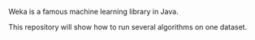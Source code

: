 Weka is a famous machine learning library in Java.

This repository will show how to run several algorithms on one dataset.
